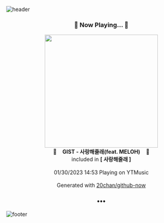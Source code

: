 ![header](https://capsule-render.vercel.app/api?type=wave&height=170&section=header&text=Hi.%20I'm%20SHIFT&fontColor=090707&fontAlignX=45&fontAlignY=65&fontSize=100)

<h3 align="center">🎵 Now Playing... 🎵</h3>
<p align="center">
  <a href="https://music.youtube.com/watch?v=NV2Dlbg_F_E">
    <img width="300" src="https://lh3.googleusercontent.com/M21Tzzxp57ziZMaRI_G9vNjwFyyqbG6928DzT_DPvcbutGQGHLIMt3xJWHnGLx9UbIgAOE2fm1fqqNO0">
  </a>
  <br>
  🎵&nbsp&nbsp&nbsp <b>GIST - 사랑해줄래(feat. MELOH)</b> &nbsp&nbsp&nbsp🎵
  <br>
  included in <b>[ 사랑해줄래 ]</b>
  
  <br />
  <br />
  01/30/2023 14:53 Playing on YTMusic
  <br />
  <br />
  Generated with <a href="https://github.com/20chan/github-now">20chan/github-now</a>
</p>

<h3 align="center">•••</h3>

![footer](https://capsule-render.vercel.app/api?type=wave&height=150&section=footer)
